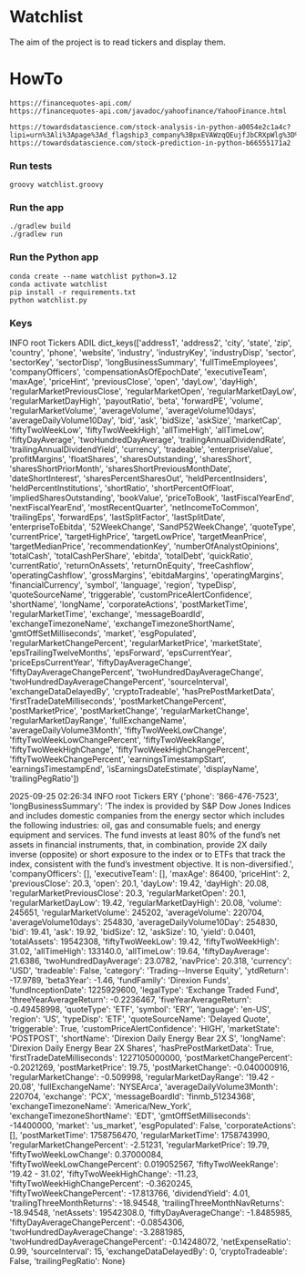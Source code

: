 # Watchlist

The aim of the project is to read tickers and display them.

# HowTo

    https://financequotes-api.com/
    https://financequotes-api.com/javadoc/yahoofinance/YahooFinance.html
    
    https://towardsdatascience.com/stock-analysis-in-python-a0054e2c1a4c?lipi=urn%3Ali%3Apage%3Ad_flagship3_company%3BpxEVAWzqQEujfJbCRXpWlg%3D%3D
    https://towardsdatascience.com/stock-prediction-in-python-b66555171a2

### Run tests

    groovy watchlist.groovy

### Run the app

    ./gradlew build
    ./gradlew run

### Run the Python app
    conda create --name watchlist python=3.12
    conda activate watchlist
    pip install -r requirements.txt
    python watchlist.py

### Keys

INFO root Tickers ADIL dict_keys(['address1', 'address2', 'city', 'state', 'zip', 'country', 'phone', 'website', 'industry', 'industryKey', 'industryDisp', 'sector', 'sectorKey', 'sectorDisp', 'longBusinessSummary', 'fullTimeEmployees', 'companyOfficers', 'compensationAsOfEpochDate', 'executiveTeam', 'maxAge', 'priceHint', 'previousClose', 'open', 'dayLow', 'dayHigh', 'regularMarketPreviousClose', 'regularMarketOpen', 'regularMarketDayLow', 'regularMarketDayHigh', 'payoutRatio', 'beta', 'forwardPE', 'volume', 'regularMarketVolume', 'averageVolume', 'averageVolume10days', 'averageDailyVolume10Day', 'bid', 'ask', 'bidSize', 'askSize', 'marketCap', 'fiftyTwoWeekLow', 'fiftyTwoWeekHigh', 'allTimeHigh', 'allTimeLow', 'fiftyDayAverage', 'twoHundredDayAverage', 'trailingAnnualDividendRate', 'trailingAnnualDividendYield', 'currency', 'tradeable', 'enterpriseValue', 'profitMargins', 'floatShares', 'sharesOutstanding', 'sharesShort', 'sharesShortPriorMonth', 'sharesShortPreviousMonthDate', 'dateShortInterest', 'sharesPercentSharesOut', 'heldPercentInsiders', 'heldPercentInstitutions', 'shortRatio', 'shortPercentOfFloat', 'impliedSharesOutstanding', 'bookValue', 'priceToBook', 'lastFiscalYearEnd', 'nextFiscalYearEnd', 'mostRecentQuarter', 'netIncomeToCommon', 'trailingEps', 'forwardEps', 'lastSplitFactor', 'lastSplitDate', 'enterpriseToEbitda', '52WeekChange', 'SandP52WeekChange', 'quoteType', 'currentPrice', 'targetHighPrice', 'targetLowPrice', 'targetMeanPrice', 'targetMedianPrice', 'recommendationKey', 'numberOfAnalystOpinions', 'totalCash', 'totalCashPerShare', 'ebitda', 'totalDebt', 'quickRatio', 'currentRatio', 'returnOnAssets', 'returnOnEquity', 'freeCashflow', 'operatingCashflow', 'grossMargins', 'ebitdaMargins', 'operatingMargins', 'financialCurrency', 'symbol', 'language', 'region', 'typeDisp', 'quoteSourceName', 'triggerable', 'customPriceAlertConfidence', 'shortName', 'longName', 'corporateActions', 'postMarketTime', 'regularMarketTime', 'exchange', 'messageBoardId', 'exchangeTimezoneName', 'exchangeTimezoneShortName', 'gmtOffSetMilliseconds', 'market', 'esgPopulated', 'regularMarketChangePercent', 'regularMarketPrice', 'marketState', 'epsTrailingTwelveMonths', 'epsForward', 'epsCurrentYear', 'priceEpsCurrentYear', 'fiftyDayAverageChange', 'fiftyDayAverageChangePercent', 'twoHundredDayAverageChange', 'twoHundredDayAverageChangePercent', 'sourceInterval', 'exchangeDataDelayedBy', 'cryptoTradeable', 'hasPrePostMarketData', 'firstTradeDateMilliseconds', 'postMarketChangePercent', 'postMarketPrice', 'postMarketChange', 'regularMarketChange', 'regularMarketDayRange', 'fullExchangeName', 'averageDailyVolume3Month', 'fiftyTwoWeekLowChange', 'fiftyTwoWeekLowChangePercent', 'fiftyTwoWeekRange', 'fiftyTwoWeekHighChange', 'fiftyTwoWeekHighChangePercent', 'fiftyTwoWeekChangePercent', 'earningsTimestampStart', 'earningsTimestampEnd', 'isEarningsDateEstimate', 'displayName', 'trailingPegRatio'])

2025-09-25 02:26:34  INFO root Tickers ERY {'phone': '866-476-7523', 'longBusinessSummary': 'The index is provided by S&P Dow Jones Indices and includes domestic companies from the energy sector which includes the following industries: oil, gas and consumable fuels; and energy equipment and services. The fund invests at least 80% of the fund’s net assets in financial instruments, that, in combination, provide 2X daily inverse (opposite) or short exposure to the index or to ETFs that track the index, consistent with the fund’s investment objective. It is non-diversified.', 'companyOfficers': [], 'executiveTeam': [], 'maxAge': 86400, 'priceHint': 2, 'previousClose': 20.3, 'open': 20.1, 'dayLow': 19.42, 'dayHigh': 20.08, 'regularMarketPreviousClose': 20.3, 'regularMarketOpen': 20.1, 'regularMarketDayLow': 19.42, 'regularMarketDayHigh': 20.08, 'volume': 245651, 'regularMarketVolume': 245202, 'averageVolume': 220704, 'averageVolume10days': 254830, 'averageDailyVolume10Day': 254830, 'bid': 19.41, 'ask': 19.92, 'bidSize': 12, 'askSize': 10, 'yield': 0.0401, 'totalAssets': 19542308, 'fiftyTwoWeekLow': 19.42, 'fiftyTwoWeekHigh': 31.02, 'allTimeHigh': 133140.0, 'allTimeLow': 19.64, 'fiftyDayAverage': 21.6386, 'twoHundredDayAverage': 23.0782, 'navPrice': 20.318, 'currency': 'USD', 'tradeable': False, 'category': 'Trading--Inverse Equity', 'ytdReturn': -17.9789, 'beta3Year': -1.46, 'fundFamily': 'Direxion Funds', 'fundInceptionDate': 1225929600, 'legalType': 'Exchange Traded Fund', 'threeYearAverageReturn': -0.2236467, 'fiveYearAverageReturn': -0.49458998, 'quoteType': 'ETF', 'symbol': 'ERY', 'language': 'en-US', 'region': 'US', 'typeDisp': 'ETF', 'quoteSourceName': 'Delayed Quote', 'triggerable': True, 'customPriceAlertConfidence': 'HIGH', 'marketState': 'POSTPOST', 'shortName': 'Direxion Daily Energy Bear 2X S', 'longName': 'Direxion Daily Energy Bear 2X Shares', 'hasPrePostMarketData': True, 'firstTradeDateMilliseconds': 1227105000000, 'postMarketChangePercent': -0.2021269, 'postMarketPrice': 19.75, 'postMarketChange': -0.040000916, 'regularMarketChange': -0.509998, 'regularMarketDayRange': '19.42 - 20.08', 'fullExchangeName': 'NYSEArca', 'averageDailyVolume3Month': 220704, 'exchange': 'PCX', 'messageBoardId': 'finmb_51234368', 'exchangeTimezoneName': 'America/New_York', 'exchangeTimezoneShortName': 'EDT', 'gmtOffSetMilliseconds': -14400000, 'market': 'us_market', 'esgPopulated': False, 'corporateActions': [], 'postMarketTime': 1758756470, 'regularMarketTime': 1758743990, 'regularMarketChangePercent': -2.51231, 'regularMarketPrice': 19.79, 'fiftyTwoWeekLowChange': 0.37000084, 'fiftyTwoWeekLowChangePercent': 0.019052567, 'fiftyTwoWeekRange': '19.42 - 31.02', 'fiftyTwoWeekHighChange': -11.23, 'fiftyTwoWeekHighChangePercent': -0.3620245, 'fiftyTwoWeekChangePercent': -17.813766, 'dividendYield': 4.01, 'trailingThreeMonthReturns': -18.94548, 'trailingThreeMonthNavReturns': -18.94548, 'netAssets': 19542308.0, 'fiftyDayAverageChange': -1.8485985, 'fiftyDayAverageChangePercent': -0.0854306, 'twoHundredDayAverageChange': -3.2881985, 'twoHundredDayAverageChangePercent': -0.14248072, 'netExpenseRatio': 0.99, 'sourceInterval': 15, 'exchangeDataDelayedBy': 0, 'cryptoTradeable': False, 'trailingPegRatio': None}